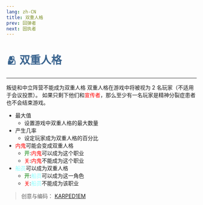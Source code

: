 ```yaml
---
lang: zh-CN
title: 双重人格
prev: 回弹者
next: 固执者
---
```


# <font color=#3a648f>🫂 <b>双重人格</b></font> <Badge text="Mixed" type="tip" vertical="middle"/>

***

叛徒和中立阵营不能成为双重人格 双重人格在游戏中将被视为 2 名玩家（不适用于会议投票）。 如果只剩下他们和<font color=red>宣传者</font>，那么至少有一名玩家是精神分裂症患者也不会结束游戏。

- 最大值
  - 设置游戏中双重人格的最大数量
- 产生几率
  - 设定玩家成为双重人格的百分比
- <font color=red>内鬼</font>可能会变成双重人格
  - <font color=green>开</font>:<font color=red>内鬼</font>可以成为这个职业
  - <font color=red>关</font>:<font color=red>内鬼</font>不能成为这个职业
- <font color=#8cffff>船员</font>可以成为双重人格
  - <font color=green>开</font>:<font color=#8cffff>船员</font>可以成为这一角色
  - <font color=red>关</font>:<font color=#8cffff>船员</font>不能成为该职业

> 创意与编码： [KARPED1EM](https://github.com/KARPED1EM)
